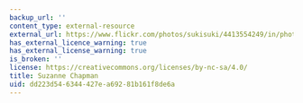 ```yaml
---
backup_url: ''
content_type: external-resource
external_url: https://www.flickr.com/photos/sukisuki/4413554249/in/photolist-7J1BUV-9ufmWh-yWXbQv-ci5BKj-5nLeug-rgDix8-7uWZHY-m3Ezjx-5wjnG-5ommP7-r4eGMN-5omDFJ-4vMh8G-6YWBCX-c45vFY-8Rrs45-9Rh6wa-gM6FD3-9mbjAt-fqwpvT-5p79vE-5KSgvn-ntNE-DTSfP-9rJki1-GWxUQ-6YjSEt-eWrPhr-dVh4Xe-5oh4kB-8tz5dB-5omCTm-5omDmh-6hY63V-fxMvx8-48M3SQ-78Jt1m-bUYTaW-5omCMq-5WBttk-fokq5D-dXMdAd-abQ696-dXd7Ze-5ohsLF-dVawW8-5omT3J-581P2X-5omkTo-fPyR9Q
has_external_licence_warning: true
has_external_license_warning: true
is_broken: ''
license: https://creativecommons.org/licenses/by-nc-sa/4.0/
title: Suzanne Chapman
uid: dd223d54-6344-427e-a692-81b161f8de6a
---
```

